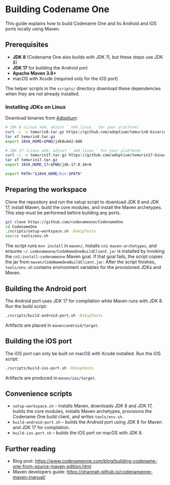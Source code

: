 # Building Codename One

This guide explains how to build Codename One and its Android and iOS ports locally using Maven.

## Prerequisites

- **JDK 8** (Codename One also builds with JDK 11, but these steps use JDK 8)
- **JDK 17** for building the Android port
- **Apache Maven 3.6+**
- macOS with Xcode (required only for the iOS port)

The helper scripts in the `scripts/` directory download these dependencies when they are not already installed.

### Installing JDKs on Linux

Download binaries from [Adoptium](https://adoptium.net):

```bash
# JDK 8 (Linux x64; adjust `_x64_linux_` for your platform)
curl -L -o temurin8.tar.gz https://github.com/adoptium/temurin8-binaries/releases/download/jdk8u442-b06/OpenJDK8U-jdk_x64_linux_hotspot_8u442b06.tar.gz
tar xf temurin8.tar.gz
export JAVA_HOME=$PWD/jdk8u442-b06

# JDK 17 (Linux x64; adjust `_x64_linux_` for your platform)
curl -L -o temurin17.tar.gz https://github.com/adoptium/temurin17-binaries/releases/download/jdk-17.0.16%2B8/OpenJDK17U-jdk_x64_linux_hotspot_17.0.16_8.tar.gz
tar xf temurin17.tar.gz
export JAVA_HOME_17=$PWD/jdk-17.0.16+8

export PATH="$JAVA_HOME/bin:$PATH"
```

## Preparing the workspace

Clone the repository and run the setup script to download JDK 8 and JDK 17, install Maven, build the core modules, and install the Maven archetypes. This step must be performed before building any ports.

```bash
git clone https://github.com/codenameone/CodenameOne
cd CodenameOne
./scripts/setup-workspace.sh -DskipTests
source tools/env.sh
```

The script runs `mvn install` in `maven/`, installs `cn1-maven-archetypes`, and ensures `~/.codenameone/CodeNameOneBuildClient.jar` is installed by invoking the `cn1:install-codenameone` Maven goal. If that goal fails, the script copies the jar from `maven/CodeNameOneBuildClient.jar`. After the script finishes, `tools/env.sh` contains environment variables for the provisioned JDKs and Maven.

## Building the Android port

The Android port uses JDK 17 for compilation while Maven runs with JDK 8. Run the build script:

```bash
./scripts/build-android-port.sh -DskipTests
```

Artifacts are placed in `maven/android/target`.

## Building the iOS port

The iOS port can only be built on macOS with Xcode installed. Run the iOS script:

```bash
./scripts/build-ios-port.sh -DskipTests
```

Artifacts are produced in `maven/ios/target`.

## Convenience scripts

- `setup-workspace.sh` – installs Maven, downloads JDK 8 and JDK 17, builds the core modules, installs Maven archetypes, provisions the Codename One build client, and writes `tools/env.sh`.
- `build-android-port.sh` – builds the Android port using JDK 8 for Maven and JDK 17 for compilation.
- `build-ios-port.sh` – builds the iOS port on macOS with JDK 8.

## Further reading

- Blog post: <https://www.codenameone.com/blog/building-codename-one-from-source-maven-edition.html>
- Maven developers guide: <https://shannah.github.io/codenameone-maven-manual/>
